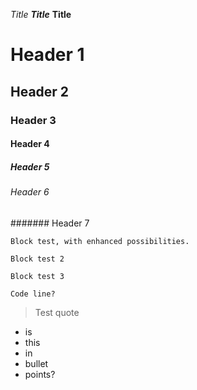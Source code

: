*Title*
***Title***
**Title**

# Header 1
## Header 2
### Header 3
#### Header 4
##### Header 5
###### Header 6
####### Header 7



<pre><code>Block test, with enhanced possibilities.
</code></pre>



``` 
Block test 2
```

~~~~
Block test 3
~~~~


`Code line?`

> Test quote

- is
- this
- in
- bullet
- points?

